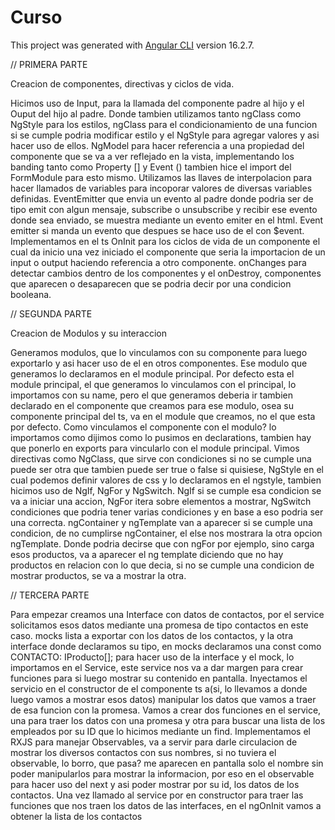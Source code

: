 # Curso

This project was generated with [Angular CLI](https://github.com/angular/angular-cli) version 16.2.7.

// PRIMERA PARTE

Creacion de componentes, directivas y ciclos de vida.

Hicimos uso de Input, para la llamada del componente padre al hijo y el Ouput del hijo al padre. Donde tambien utilizamos tanto ngClass como NgStyle para los estilos, ngClass para el condicionamiento de una funcion si se cumple podria modificar estilo y el NgStyle para agregar valores y asi hacer uso de ellos.
NgModel para hacer referencia a una propiedad del componente que se va a ver reflejado en la vista, implementando los banding tanto como Property [] y Event () tambien hice el import del FormModule para esto mismo.
Utilizamos las llaves de interpolacion para hacer llamados de variables para incoporar valores de diversas variables definidas.
EventEmitter que envia un evento al padre donde podria ser de tipo emit con algun mensaje, subscribe o unsubscribe y recibir ese evento donde sea enviado, se muestra mediante un evento emiter en el html.
Event emitter si manda un evento que despues se hace uso de el con $event.
Implementamos en el ts OnInit para los ciclos de vida de un componente el cual da inicio una vez iniciado el componente que seria la importacion de un input o output haciendo referencia a otro componente. onChanges para detectar cambios dentro de los componentes y el onDestroy, componentes que aparecen o desaparecen que se podria decir por una condicion booleana.

// SEGUNDA PARTE

Creacion de Modulos y su interaccion

Generamos modulos, que lo vinculamos con su componente para luego exportarlo y asi hacer uso de el en otros componentes. Ese modulo que generamos lo declaramos en el module principal. Por defecto esta el module principal, el que generamos lo vinculamos con el principal, lo importamos con su name, pero el que generamos deberia ir tambien declarado en el componente que creamos para ese modulo, osea su componente principal del ts, va en el module que creamos, no el que esta por defecto. Como vinculamos el componente con el modulo? lo importamos como dijimos como lo pusimos en declarations, tambien hay que ponerlo en exports para vincularlo con el module principal.
Vimos directivas como NgClass, que sirve con condiciones si no se cumple una puede ser otra que tambien puede ser true o false si quisiese, NgStyle en el cual podemos definir valores de css y lo declaramos en el ngstyle, tambien hicimos uso de NgIf, NgFor y NgSwitch.
NgIf si se cumple esa condicion se va a iniciar una accion, NgFor itera sobre elementos a mostrar, NgSwitch condiciones que podria tener varias condiciones y en base a eso podria ser una correcta.
ngContainer y ngTemplate van a aparecer si se cumple una condicion, de no cumplirse ngContainer, el else nos mostrara la otra opcion ngTemplate. Donde podria decirse que con ngFor por ejemplo, sino carga esos productos, va a aparecer el ng template diciendo que no hay productos en relacion con lo que decia, si no se cumple una condicion de mostrar productos, se va a mostrar la otra.

// TERCERA PARTE

Para empezar creamos una Interface con datos de contactos, por el service solicitamos esos datos mediante una promesa de tipo contactos en este caso. mocks lista a exportar con los datos de los contactos, y la otra interface donde declaramos su tipo, en mocks declaramos una const como CONTACTO: IProducto[]; para hacer uso de la interface y el mock, lo importamos en el Service, este service nos va a dar margen para crear funciones para si luego mostrar su contenido en pantalla.
Inyectamos el servicio en el constructor de el componente ts a(si, lo llevamos a donde luego vamos a mostrar esos datos) manipular los datos que vamos a traer de esa funcion con la promesa.
Vamos a crear dos funciones en el service, una para traer los datos con una promesa y otra para buscar una lista de los empleados por su ID que lo hicimos mediante un find.
Implementamos el RXJS para manejar Observables, va a servir para darle circulacion de mostrar los diversos contactos con sus nombres, si no tuviera el observable, lo borro, que pasa? me aparecen en pantalla solo el nombre sin poder manipularlos para mostrar la informacion, por eso en el observable para hacer uso del next y asi poder mostrar por su id, los datos de los contactos.
Una vez llamado al service por en constructor para traer las funciones que nos traen los datos de las interfaces, en el ngOnInit vamos a obtener la lista de los contactos
